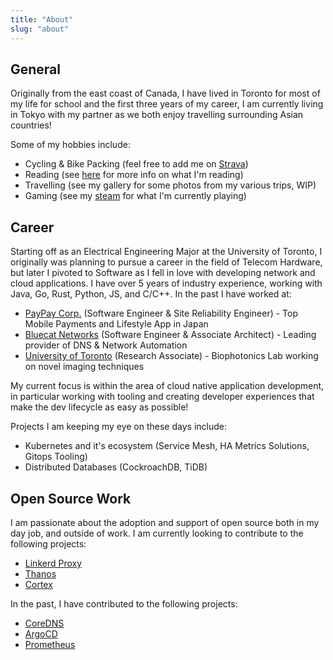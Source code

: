 ```yaml
---
title: "About"
slug: "about"
---
```


## General

Originally from the east coast of Canada, I have lived in Toronto for most of my life for school and the first three years of my career, I am currently living in Tokyo with my partner as we both enjoy travelling surrounding Asian countries!

Some of my hobbies include:

- Cycling & Bike Packing (feel free to add me on [Strava](https://www.strava.com/athletes/15468359))
- Reading (see [here](/books) for more info on what I'm reading)
- Travelling (see my gallery for some photos from my various trips, WIP)
- Gaming (see my [steam](https://steamcommunity.com/id/tomsanbear) for what I'm currently playing)

## Career

Starting off as an Electrical Engineering Major at the University of Toronto, I originally was planning to pursue a career in the field of Telecom Hardware, but later I pivoted to Software as I fell in love with developing network and cloud applications. I have over 5 years of industry experience, working with Java, Go, Rust, Python, JS, and C/C++. In the past I have worked at:

- [PayPay Corp.](https://paypay.ne.jp/) (Software Engineer & Site Reliability Engineer) - Top Mobile Payments and Lifestyle App in Japan
- [Bluecat Networks](https://bluecatnetworks.com/) (Software Engineer & Associate Architect) - Leading provider of DNS & Network Automation
- [University of Toronto](https://bme.utoronto.ca/) (Research Associate) - Biophotonics Lab working on novel imaging techniques

My current focus is within the area of cloud native application development, in particular working with tooling and creating developer experiences that make the dev lifecycle as easy as possible!

Projects I am keeping my eye on these days include:

- Kubernetes and it's ecosystem (Service Mesh, HA Metrics Solutions, Gitops Tooling)
- Distributed Databases (CockroachDB, TiDB)

## Open Source Work

I am passionate about the adoption and support of open source both in my day job, and outside of work. I am currently looking to contribute to the following projects:

- [Linkerd Proxy](https://github.com/linkerd/linkerd2-proxy)
- [Thanos](https://github.com/thanos-io/thanos)
- [Cortex](https://github.com/cortexproject/cortex)

In the past, I have contributed to the following projects:

- [CoreDNS](https://coredns.io/)
- [ArgoCD](https://github.com/argoproj/argo-cd)
- [Prometheus](https://github.com/prometheus/prometheus)
